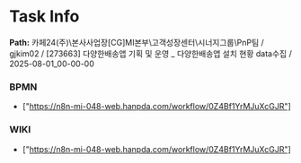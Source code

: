 # Task Info

**Path:** 카페24(주)\본사사업장\[CG]MI본부\고객성장센터\시너지그룹\PnP팀 / gjkim02 / [273663] 다양한배송앱 기획 및 운영 _ 다양한배송앱 설치 현황 data수집 / 2025-08-01_00-00-00

### BPMN
- ["https://n8n-mi-048-web.hanpda.com/workflow/0Z4Bf1YrMJuXcGJR"]

### WIKI
- ["https://n8n-mi-048-web.hanpda.com/workflow/0Z4Bf1YrMJuXcGJR"]

